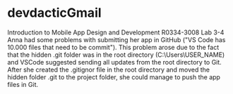 # devdacticGmail
Introduction to Mobile App Design and Development R0334-3008
Lab 3-4
Anna had some problems with submitting her app in GitHub ("VS Code has 10.000 files that need to be commit").  This problem arose due to the fact that the hidden .git folder was in the root directory  (C:\Users\USER_NAME\) and VSCode suggested sending all updates from the root directory to Git.  After she created the .gitignor file in the root directory and moved the hidden folder .git to the project folder, she could manage to push the app files in Git.
